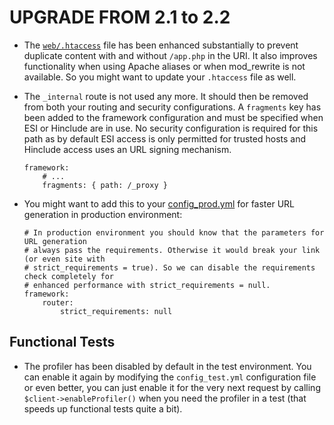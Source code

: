 UPGRADE FROM 2.1 to 2.2
=======================

 * The [`web/.htaccess`](https://github.com/symfony/symfony-standard/blob/2.2/web/.htaccess)
   file has been enhanced substantially to prevent duplicate content with and
   without `/app.php` in the URI. It also improves functionality when using
   Apache aliases or when mod_rewrite is not available. So you might want to
   update your `.htaccess` file as well.

 * The ``_internal`` route is not used any more. It should then be removed
   from both your routing and security configurations. A ``fragments`` key has
   been added to the framework configuration and must be specified when ESI or
   Hinclude are in use. No security configuration is required for this path as
   by default ESI access is only permitted for trusted hosts and Hinclude
   access uses an URL signing mechanism.

   ```
   framework:
       # ...
       fragments: { path: /_proxy }
   ```

 * You might want to add this to your [config_prod.yml](https://github.com/symfony/symfony-standard/blob/2.2/app/config/config_prod.yml)
   for faster URL generation in production environment:

   ```
   # In production environment you should know that the parameters for URL generation
   # always pass the requirements. Otherwise it would break your link (or even site with
   # strict_requirements = true). So we can disable the requirements check completely for
   # enhanced performance with strict_requirements = null.
   framework:
       router:
           strict_requirements: null
   ```

Functional Tests
----------------

 * The profiler has been disabled by default in the test environment. You can
   enable it again by modifying the ``config_test.yml`` configuration file or
   even better, you can just enable it for the very next request by calling
   ``$client->enableProfiler()`` when you need the profiler in a test (that
   speeds up functional tests quite a bit).
